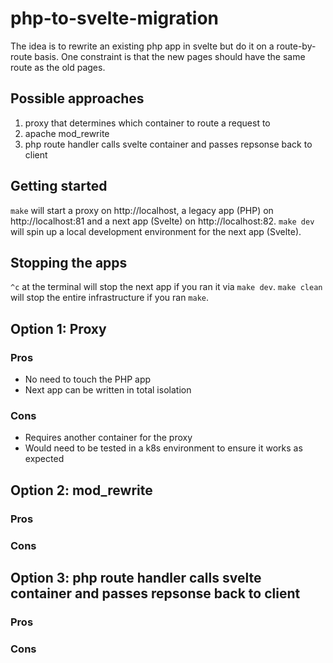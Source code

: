 # php-to-svelte-migration

The idea is to rewrite an existing php app in svelte but do it on a route-by-route basis.  One constraint is that the new pages should have the same route as the old pages.

## Possible approaches
1. proxy that determines which container to route a request to
2. apache mod_rewrite
3. php route handler calls svelte container and passes repsonse back to client

## Getting started
`make` will start a proxy on http://localhost, a legacy app (PHP) on http://localhost:81 and a next app (Svelte) on http://localhost:82.  `make dev` will spin up a local development environment for the next app (Svelte).


## Stopping the apps
`^c` at the terminal will stop the next app if you ran it via `make dev`.
`make clean` will stop the entire infrastructure if you ran `make`.

## Option 1: Proxy

### Pros
* No need to touch the PHP app
* Next app can be written in total isolation

### Cons
* Requires another container for the proxy
* Would need to be tested in a k8s environment to ensure it works as expected

## Option 2: mod_rewrite

### Pros

### Cons

## Option 3: php route handler calls svelte container and passes repsonse back to client

### Pros

### Cons
